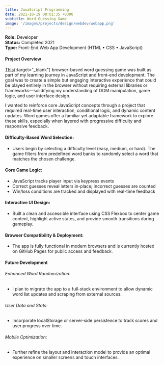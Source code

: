 ```yaml
---
title: JavaScript Programming
date: 2021-10-19 08:01:35 +0300
subtitle: Word Guessing Game
image: '/images/projects/design/webdev/webapp.png'
---
```

**Role:** Developer<br>
**Status:** Completed 2021<br>
**Type:** Front-End Web App Development (HTML • CSS • JavaScript)

#### Project Overview
 [This](https://micah-e-cole.github.io/wordApp/){:target="_blank"} browser-based word guessing game was built as part of my learning journey in JavaScript and front-end development. The goal was to create a simple but engaging interactive experience that could be played entirely in the browser without requiring external libraries or frameworks—solidifying my understanding of DOM manipulation, game logic, and user interface design.

I wanted to reinforce core JavaScript concepts through a project that required real-time user interaction, conditional logic, and dynamic content updates. Word games offer a familiar yet adaptable framework to explore these skills, especially when layered with progressive difficulty and responsive feedback.

#### Difficulty-Based Word Selection:
- Users begin by selecting a difficulty level (easy, medium, or hard). The game filters from predefined word banks to randomly select a word that matches the chosen challenge.

#### Core Game Logic:
- JavaScript tracks player input via keypress events
- Correct guesses reveal letters in-place; incorrect guesses are counted
- Win/loss conditions are tracked and displayed with real-time feedback

#### Interactive UI Design:
- Built a clean and accessible interface using CSS Flexbox to center game content, highlight active states, and provide smooth transitions during gameplay.

#### Browser Compatibility & Deployment:
- The app is fully functional in modern browsers and is currently hosted on GitHub Pages for public access and feedback.

#### Future Development
###### Enhanced Word Randomization:
- I plan to migrate the app to a full-stack environment to allow dynamic word list updates and scraping from external sources.

###### User Data and Stats:
- Incorporate localStorage or server-side persistence to track scores and user progress over time.

###### Mobile Optimization:
- Further refine the layout and interaction model to provide an optimal experience on smaller screens and touch interfaces.
